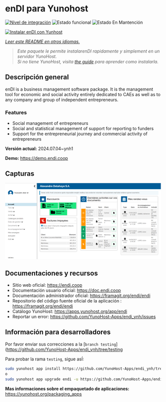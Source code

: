 <!--
Este archivo README esta generado automaticamente<https://github.com/YunoHost/apps/tree/master/tools/readme_generator>
No se debe editar a mano.
-->

# enDI para Yunohost

[![Nivel de integración](https://dash.yunohost.org/integration/endi.svg)](https://ci-apps.yunohost.org/ci/apps/endi/) ![Estado funcional](https://ci-apps.yunohost.org/ci/badges/endi.status.svg) ![Estado En Mantención](https://ci-apps.yunohost.org/ci/badges/endi.maintain.svg)

[![Instalar enDI con Yunhost](https://install-app.yunohost.org/install-with-yunohost.svg)](https://install-app.yunohost.org/?app=endi)

*[Leer este README en otros idiomas.](./ALL_README.md)*

> *Este paquete le permite instalarenDI rapidamente y simplement en un servidor YunoHost.*  
> *Si no tiene YunoHost, visita [the guide](https://yunohost.org/install) para aprender como instalarla.*

## Descripción general

enDI is a business management software package. It is the management tool for economic and social activity entirely dedicated to CAEs as well as to any company and group of independent entrepreneurs.

### Features

- Social management of entrepreneurs
- Social and statistical management of support for reporting to funders
- Support for the entrepreneurial journey and commercial activity of entrepreneurs


**Versión actual:** 2024.07.04~ynh1

**Demo:** <https://demo.endi.coop>

## Capturas

![Captura de enDI](./doc/screenshots/accueil.png)

## Documentaciones y recursos

- Sitio web oficial: <https://endi.coop>
- Documentación usuario oficial: <https://doc.endi.coop>
- Documentación administrador oficial: <https://framagit.org/endi/endi>
- Repositorio del código fuente oficial de la aplicación : <https://framagit.org/endi/endi>
- Catálogo YunoHost: <https://apps.yunohost.org/app/endi>
- Reportar un error: <https://github.com/YunoHost-Apps/endi_ynh/issues>

## Información para desarrolladores

Por favor enviar sus correcciones a la [`branch testing`](https://github.com/YunoHost-Apps/endi_ynh/tree/testing

Para probar la rama `testing`, sigue asÍ:

```bash
sudo yunohost app install https://github.com/YunoHost-Apps/endi_ynh/tree/testing --debug
o
sudo yunohost app upgrade endi -u https://github.com/YunoHost-Apps/endi_ynh/tree/testing --debug
```

**Mas informaciones sobre el empaquetado de aplicaciones:** <https://yunohost.org/packaging_apps>
